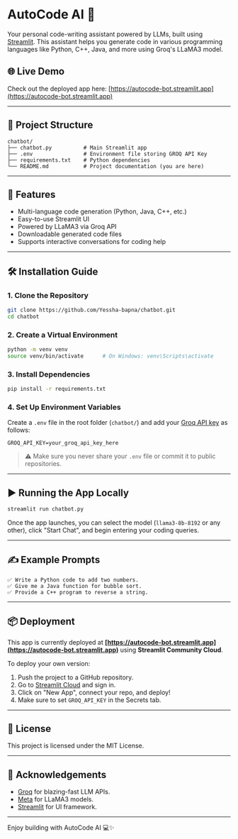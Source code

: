 
# AutoCode AI 🤖

Your personal code-writing assistant powered by LLMs, built using [Streamlit](https://streamlit.io/). This assistant helps you generate code in various programming languages like Python, C++, Java, and more using Groq's LLaMA3 model.

## 🌐 Live Demo
Check out the deployed app here: [https://autocode-bot.streamlit.app](https://autocode-bot.streamlit.app)

---

## 📁 Project Structure

```
chatbot/
├── chatbot.py          # Main Streamlit app
├── .env                # Environment file storing GROQ API Key
├── requirements.txt    # Python dependencies
└── README.md           # Project documentation (you are here)
```

---

## 🚀 Features

- Multi-language code generation (Python, Java, C++, etc.)
- Easy-to-use Streamlit UI
- Powered by LLaMA3 via Groq API
- Downloadable generated code files
- Supports interactive conversations for coding help

---

## 🛠️ Installation Guide

### 1. Clone the Repository

```bash
git clone https://github.com/Yessha-bapna/chatbot.git
cd chatbot
```

### 2. Create a Virtual Environment

```bash
python -m venv venv
source venv/bin/activate      # On Windows: venv\Scripts\activate
```

### 3. Install Dependencies

```bash
pip install -r requirements.txt
```

### 4. Set Up Environment Variables

Create a `.env` file in the root folder (`chatbot/`) and add your [Groq API key](https://console.groq.com/keys) as follows:

```
GROQ_API_KEY=your_groq_api_key_here
```

> ⚠️ Make sure you never share your `.env` file or commit it to public repositories.

---

## ▶️ Running the App Locally

```bash
streamlit run chatbot.py
```

Once the app launches, you can select the model (`llama3-8b-8192` or any other), click "Start Chat", and begin entering your coding queries.

---

## ✍️ Example Prompts

```
✅ Write a Python code to add two numbers.
✅ Give me a Java function for bubble sort.
✅ Provide a C++ program to reverse a string.
```

---

## 📦 Deployment

This app is currently deployed at **[https://autocode-bot.streamlit.app](https://autocode-bot.streamlit.app)** using **Streamlit Community Cloud**.

To deploy your own version:

1. Push the project to a GitHub repository.
2. Go to [Streamlit Cloud](https://streamlit.io/cloud) and sign in.
3. Click on "New App", connect your repo, and deploy!
4. Make sure to set `GROQ_API_KEY` in the Secrets tab.

---

## 📄 License

This project is licensed under the MIT License.

---

## 🙌 Acknowledgements

- [Groq](https://groq.com) for blazing-fast LLM APIs.
- [Meta](https://ai.meta.com/llama/) for LLaMA3 models.
- [Streamlit](https://streamlit.io) for UI framework.

---

Enjoy building with AutoCode AI 💻✨
